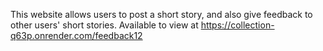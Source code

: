 This website allows users to post a short story, and also give feedback to other users' short stories. Available to view at https://collection-q63p.onrender.com/feedback12
